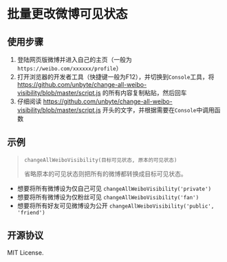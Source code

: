# 批量更改微博可见状态

## 使用步骤

1. 登陆网页版微博并进入自己的主页（一般为 `https://weibo.com/xxxxxx/profile`）
2. 打开浏览器的开发者工具（快捷键一般为F12），并切换到`Console`工具，将 https://github.com/unbyte/change-all-weibo-visibility/blob/master/script.js 的所有内容复制粘贴，然后回车
3. 仔细阅读 https://github.com/unbyte/change-all-weibo-visibility/blob/master/script.js 开头的文字，并根据需要在`Console`中调用函数

## 示例

> `changeAllWeiboVisibility(目标可见状态, 原本的可见状态)`
> 
> 省略原本的可见状态则把所有的微博都转换成目标可见状态。

- 想要将所有微博设为仅自己可见 `changeAllWeiboVisibility('private')`
- 想要将所有微博设为仅粉丝可见 `changeAllWeiboVisibility('fan')`
- 想要将所有好友可见微博设为公开 `changeAllWeiboVisibility('public', 'friend')`


## 开源协议

MIT License.
